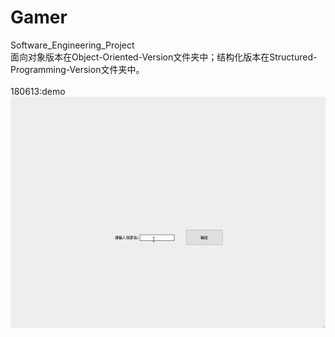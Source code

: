 # Gamer
Software_Engineering_Project
</br>面向对象版本在Object-Oriented-Version文件夹中；结构化版本在Structured-Programming-Version文件夹中。</br>
</br>180613:demo</br> 
![Image text](https://github.com/luochonghai/Gamer/blob/master/Pics/demo180614.gif)
